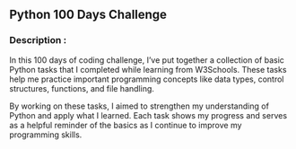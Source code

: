 ## Python 100 Days Challenge

### Description :

In this 100 days of coding challenge, I’ve put together a collection of basic Python tasks that I completed while learning from W3Schools. These tasks help me practice important programming concepts like data types, control structures, functions, and file handling.

By working on these tasks, I aimed to strengthen my understanding of Python and apply what I learned. Each task shows my progress and serves as a helpful reminder of the basics as I continue to improve my programming skills.
